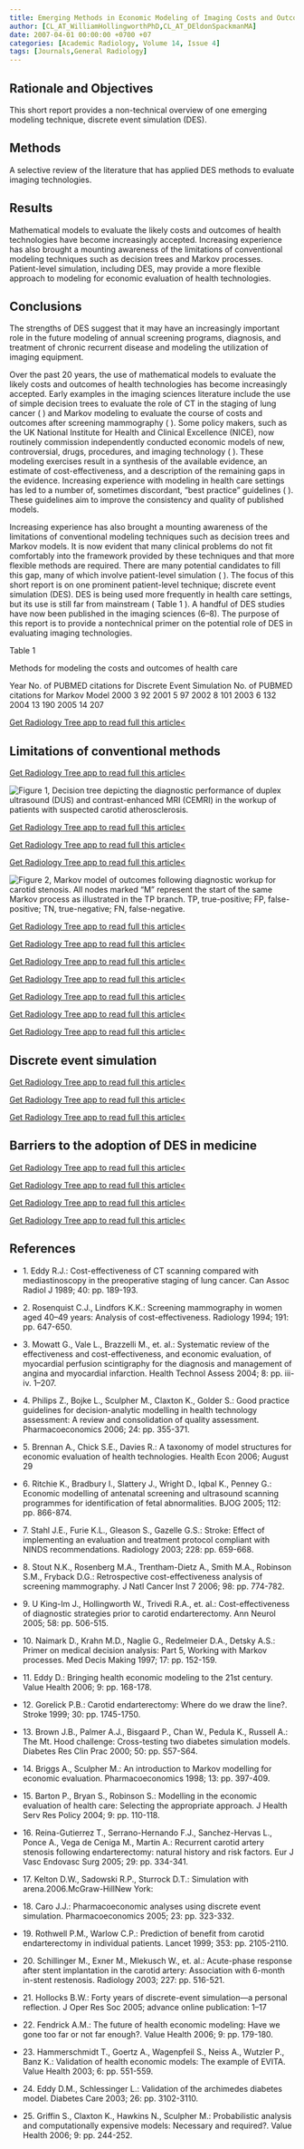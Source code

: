 ```yaml
---
title: Emerging Methods in Economic Modeling of Imaging Costs and Outcomes
author: [CL_AT_WilliamHollingworthPhD,CL_AT_DEldonSpackmanMA]
date: 2007-04-01 00:00:00 +0700 +07
categories: [Academic Radiology, Volume 14, Issue 4]
tags: [Journals,General Radiology]
---
```

## Rationale and Objectives

This short report provides a non-technical overview of one emerging modeling technique, discrete event simulation (DES).

## Methods

A selective review of the literature that has applied DES methods to evaluate imaging technologies.

## Results

Mathematical models to evaluate the likely costs and outcomes of health technologies have become increasingly accepted. Increasing experience has also brought a mounting awareness of the limitations of conventional modeling techniques such as decision trees and Markov processes. Patient-level simulation, including DES, may provide a more flexible approach to modeling for economic evaluation of health technologies.

## Conclusions

The strengths of DES suggest that it may have an increasingly important role in the future modeling of annual screening programs, diagnosis, and treatment of chronic recurrent disease and modeling the utilization of imaging equipment.

Over the past 20 years, the use of mathematical models to evaluate the likely costs and outcomes of health technologies has become increasingly accepted. Early examples in the imaging sciences literature include the use of simple decision trees to evaluate the role of CT in the staging of lung cancer ( ) and Markov modeling to evaluate the course of costs and outcomes after screening mammography ( ). Some policy makers, such as the UK National Institute for Health and Clinical Excellence (NICE), now routinely commission independently conducted economic models of new, controversial, drugs, procedures, and imaging technology ( ). These modeling exercises result in a synthesis of the available evidence, an estimate of cost-effectiveness, and a description of the remaining gaps in the evidence. Increasing experience with modeling in health care settings has led to a number of, sometimes discordant, “best practice” guidelines ( ). These guidelines aim to improve the consistency and quality of published models.

Increasing experience has also brought a mounting awareness of the limitations of conventional modeling techniques such as decision trees and Markov models. It is now evident that many clinical problems do not fit comfortably into the framework provided by these techniques and that more flexible methods are required. There are many potential candidates to fill this gap, many of which involve patient-level simulation ( ). The focus of this short report is on one prominent patient-level technique; discrete event simulation (DES). DES is being used more frequently in health care settings, but its use is still far from mainstream (  Table 1 ). A handful of DES studies have now been published in the imaging sciences (6–8). The purpose of this report is to provide a nontechnical primer on the potential role of DES in evaluating imaging technologies.

Table 1


Methods for modeling the costs and outcomes of health care


Year No. of PUBMED citations for Discrete Event Simulation No. of PUBMED citations for Markov Model 2000 3 92 2001 5 97 2002 8 101 2003 6 132 2004 13 190 2005 14 207

[Get Radiology Tree app to read full this article<](https://clinicalpub.com/app)

## Limitations of conventional methods

[Get Radiology Tree app to read full this article<](https://clinicalpub.com/app)

![Figure 1, Decision tree depicting the diagnostic performance of duplex ultrasound (DUS) and contrast-enhanced MRI (CEMRI) in the workup of patients with suspected carotid atherosclerosis.](https://storage.googleapis.com/dl.dentistrykey.com/clinical/EmergingMethodsinEconomicModelingofImagingCostsandOutcomes/0_1s20S1076633207000116.jpg)

[Get Radiology Tree app to read full this article<](https://clinicalpub.com/app)

[Get Radiology Tree app to read full this article<](https://clinicalpub.com/app)

[Get Radiology Tree app to read full this article<](https://clinicalpub.com/app)

![Figure 2, Markov model of outcomes following diagnostic workup for carotid stenosis. All nodes marked “M” represent the start of the same Markov process as illustrated in the TP branch. TP, true-positive; FP, false-positive; TN, true-negative; FN, false-negative.](https://storage.googleapis.com/dl.dentistrykey.com/clinical/EmergingMethodsinEconomicModelingofImagingCostsandOutcomes/1_1s20S1076633207000116.jpg)

[Get Radiology Tree app to read full this article<](https://clinicalpub.com/app)

[Get Radiology Tree app to read full this article<](https://clinicalpub.com/app)

[Get Radiology Tree app to read full this article<](https://clinicalpub.com/app)

[Get Radiology Tree app to read full this article<](https://clinicalpub.com/app)

[Get Radiology Tree app to read full this article<](https://clinicalpub.com/app)

[Get Radiology Tree app to read full this article<](https://clinicalpub.com/app)

[Get Radiology Tree app to read full this article<](https://clinicalpub.com/app)

## Discrete event simulation

[Get Radiology Tree app to read full this article<](https://clinicalpub.com/app)

[Get Radiology Tree app to read full this article<](https://clinicalpub.com/app)

[Get Radiology Tree app to read full this article<](https://clinicalpub.com/app)

## Barriers to the adoption of DES in medicine

[Get Radiology Tree app to read full this article<](https://clinicalpub.com/app)

[Get Radiology Tree app to read full this article<](https://clinicalpub.com/app)

[Get Radiology Tree app to read full this article<](https://clinicalpub.com/app)

[Get Radiology Tree app to read full this article<](https://clinicalpub.com/app)

## References

- 1\. Eddy R.J.: Cost-effectiveness of CT scanning compared with mediastinoscopy in the preoperative staging of lung cancer. Can Assoc Radiol J 1989; 40: pp. 189-193.


- 2\. Rosenquist C.J., Lindfors K.K.: Screening mammography in women aged 40–49 years: Analysis of cost-effectiveness. Radiology 1994; 191: pp. 647-650.


- 3\. Mowatt G., Vale L., Brazzelli M., et. al.: Systematic review of the effectiveness and cost-effectiveness, and economic evaluation, of myocardial perfusion scintigraphy for the diagnosis and management of angina and myocardial infarction. Health Technol Assess 2004; 8: pp. iii-iv. 1–207.


- 4\. Philips Z., Bojke L., Sculpher M., Claxton K., Golder S.: Good practice guidelines for decision-analytic modelling in health technology assessment: A review and consolidation of quality assessment. Pharmacoeconomics 2006; 24: pp. 355-371.


- 5\. Brennan A., Chick S.E., Davies R.: A taxonomy of model structures for economic evaluation of health technologies. Health Econ 2006; August 29


- 6\. Ritchie K., Bradbury I., Slattery J., Wright D., Iqbal K., Penney G.: Economic modelling of antenatal screening and ultrasound scanning programmes for identification of fetal abnormalities. BJOG 2005; 112: pp. 866-874.


- 7\. Stahl J.E., Furie K.L., Gleason S., Gazelle G.S.: Stroke: Effect of implementing an evaluation and treatment protocol compliant with NINDS recommendations. Radiology 2003; 228: pp. 659-668.


- 8\. Stout N.K., Rosenberg M.A., Trentham-Dietz A., Smith M.A., Robinson S.M., Fryback D.G.: Retrospective cost-effectiveness analysis of screening mammography. J Natl Cancer Inst 7 2006; 98: pp. 774-782.


- 9\. U King-Im J., Hollingworth W., Trivedi R.A., et. al.: Cost-effectiveness of diagnostic strategies prior to carotid endarterectomy. Ann Neurol 2005; 58: pp. 506-515.


- 10\. Naimark D., Krahn M.D., Naglie G., Redelmeier D.A., Detsky A.S.: Primer on medical decision analysis: Part 5, Working with Markov processes. Med Decis Making 1997; 17: pp. 152-159.


- 11\. Eddy D.: Bringing health economic modeling to the 21st century. Value Health 2006; 9: pp. 168-178.


- 12\. Gorelick P.B.: Carotid endarterectomy: Where do we draw the line?. Stroke 1999; 30: pp. 1745-1750.


- 13\. Brown J.B., Palmer A.J., Bisgaard P., Chan W., Pedula K., Russell A.: The Mt. Hood challenge: Cross-testing two diabetes simulation models. Diabetes Res Clin Prac 2000; 50: pp. S57-S64.


- 14\. Briggs A., Sculpher M.: An introduction to Markov modelling for economic evaluation. Pharmacoeconomics 1998; 13: pp. 397-409.


- 15\. Barton P., Bryan S., Robinson S.: Modelling in the economic evaluation of health care: Selecting the appropriate approach. J Health Serv Res Policy 2004; 9: pp. 110-118.


- 16\. Reina-Gutierrez T., Serrano-Hernando F.J., Sanchez-Hervas L., Ponce A., Vega de Ceniga M., Martin A.: Recurrent carotid artery stenosis following endarterectomy: natural history and risk factors. Eur J Vasc Endovasc Surg 2005; 29: pp. 334-341.


- 17\. Kelton D.W., Sadowski R.P., Sturrock D.T.: Simulation with arena.2006.McGraw-HillNew York:


- 18\. Caro J.J.: Pharmacoeconomic analyses using discrete event simulation. Pharmacoeconomics 2005; 23: pp. 323-332.


- 19\. Rothwell P.M., Warlow C.P.: Prediction of benefit from carotid endarterectomy in individual patients. Lancet 1999; 353: pp. 2105-2110.


- 20\. Schillinger M., Exner M., Mlekusch W., et. al.: Acute-phase response after stent implantation in the carotid artery: Association with 6-month in-stent restenosis. Radiology 2003; 227: pp. 516-521.


- 21\. Hollocks B.W.: Forty years of discrete-event simulation—a personal reflection. J Oper Res Soc 2005; advance online publication: 1–17


- 22\. Fendrick A.M.: The future of health economic modeling: Have we gone too far or not far enough?. Value Health 2006; 9: pp. 179-180.


- 23\. Hammerschmidt T., Goertz A., Wagenpfeil S., Neiss A., Wutzler P., Banz K.: Validation of health economic models: The example of EVITA. Value Health 2003; 6: pp. 551-559.


- 24\. Eddy D.M., Schlessinger L.: Validation of the archimedes diabetes model. Diabetes Care 2003; 26: pp. 3102-3110.


- 25\. Griffin S., Claxton K., Hawkins N., Sculpher M.: Probabilistic analysis and computationally expensive models: Necessary and required?. Value Health 2006; 9: pp. 244-252.